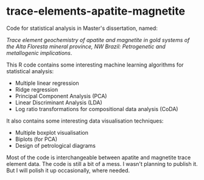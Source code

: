 # trace-elements-apatite-magnetite
Code for statistical analysis in Master's dissertation, named: 

*Trace element geochemistry of apatite and magnetite in gold systems of the Alta Floresta mineral province, NW Brazil: Petrogenetic and metallogenic implications*.


This R code contains some interesting machine learning algorithms for statistical analysis:
- Multiple linear regression
- Ridge regression
- Principal Component Analysis (PCA)
- Linear Discriminant Analysis (LDA)
- Log ratio transformations for compositional data analysis (CoDA)

It also contains some interesting data visualisation techniques:
- Multiple boxplot visualisation
- Biplots (for PCA)
- Design of petrological diagrams

Most of the code is interchangeable between apatite and magnetite trace element data.
The code is still a bit of a mess. I wasn't planning to publish it. But I will polish it up occasionally, where needed.
